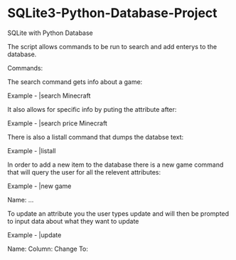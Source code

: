 # SQLite3-Python-Database-Project
SQLite with Python Database

The script allows commands to be run to search and add enterys to the database.

Commands:

The search command gets info about a game:

Example - |search Minecraft

It also allows for specific info by puting the attribute after:

Example - |search price Minecraft

There is also a listall command that dumps the databse text:

Example - |listall

In order to add a new item to the database there is a new game command
that will query the user for all the relevent attributes:

Example - |new game

Name: 
...

To update an attribute you the user types update and will then be prompted
to input data about what they want to update

Example - |update

Name:
Column:
Change To:
